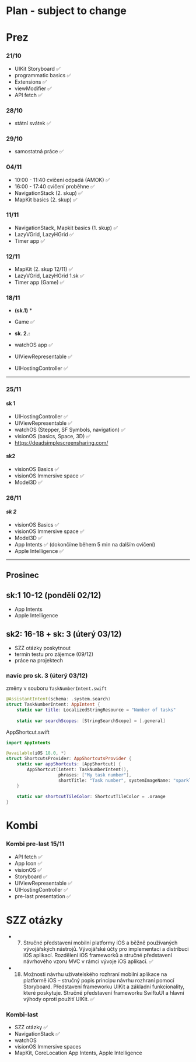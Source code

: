 # Plan - subject to change

# Prez 

### 21/10
* UIKit Storyboard ✅
* programmatic basics ✅
* Extensions ✅
* viewModifier ✅
* API fetch ✅

### 28/10
* státní svátek ✅

### 29/10
* samostatná práce ✅
  
### 04/11
* 10:00 - 11:40 cvičení odpadá (AMOK) ✅
* 16:00 - 17:40 cvičení proběhne ✅
* NavigationStack (2. skup) ✅
* MapKit basics (2. skup) ✅

### 11/11
* NavigationStack, Mapkit basics (1. skup) ✅
* LazyVGrid, LazyHGrid  ✅
* Timer app  ✅

### 12/11
* MapKit  (2. skup 12/11) ✅
* LazyVGrid, LazyHGrid 1.sk ✅
* Timer app (Game) ✅

### 18/11 
* **(sk.1)** *
* Game ✅

* **sk. 2.:**
* watchOS app  ✅
* UIViewRepresentable ✅
* UIHostingController ✅

----------------------------------------------------------------------------------------------------------------
### 25/11

#### **sk 1**
* UIHostingController ✅
* UIViewRepresentable ✅
* watchOS (Stepper, SF Symbols, navigation) ✅
* visionOS (basics, Space, 3D) ✅
* https://deadsimplescreensharing.com/

#### **sk2**
* visionOS Basics ✅
* visionOS Immersive space ✅
* Model3D ✅

### 26/11 
#### ***sk 2***
* visionOS Basics ✅
* visionOS Immersive space ✅
* Model3D ✅
* App Intents ✅ (dokončíme během 5 min na dalším cvičení)
* Apple Intelligence ✅
  

----------------------------------------------------------------------------------------------------------------
## Prosinec
## sk:1 10-12 (pondělí 02/12) 
* App Intents
* Apple Intelligence

## sk2: 16-18 + sk: 3 (úterý 03/12)
* SZZ otázky poskytnout
* termín testu pro zájemce (09/12)
* práce na projektech

### navíc pro sk. 3 (úterý 03/12)
změny v souboru ```TaskNumberIntent.swift```
```swift
@AssistantIntent(schema: .system.search)
struct TaskNumberIntent: AppIntent {
    static var title: LocalizedStringResource = "Number of tasks"
    
    static var searchScopes: [StringSearchScope] = [.general]

```

AppShortcut.swift
```swift
import AppIntents

@available(iOS 18.0, *)
struct ShortcutsProvider: AppShortcutsProvider {
    static var appShortcuts: [AppShortcut] {
        AppShortcut(intent: TaskNumberIntent(),
                    phrases: ["My task number"],
                    shortTitle: "Task number", systemImageName: "sparkle.magnifyingglass")
    }
    
    static var shortcutTileColor: ShortcutTileColor = .orange
}
```
  








# Kombi
### Kombi pre-last 15/11
* API fetch  ✅
* App Icon  ✅
* visionOS ✅
* Storyboard  ✅
* UIViewRepresentable  ✅
* UIHostingController ✅
* pre-last presentation   ✅



# SZZ otázky

* 7. Stručné představení mobilní platformy iOS a běžně používaných vývojářských nástrojů.
Vývojářské účty pro implementaci a distribuci iOS aplikací. Rozdělení iOS frameworků a stručné
představení návrhového vzoru MVC v rámci vývoje iOS aplikací.  ✅

* 18. Možnosti návrhu uživatelského rozhraní mobilní aplikace na platformě iOS – stručný popis
principu návrhu rozhraní pomocí Storyboard. Představení frameworku UIKit a základní
funkcionality, které poskytuje. Stručné představení frameworku SwiftuUI a hlavní výhody oproti
použití UIKit.  ✅



### Kombi-last
* SZZ otázky   ✅
* NavigationStack  ✅
* watchOS
* visionOS Immersive spaces
* MapKit, CoreLocation
App Intents, Apple Intelligence

  

